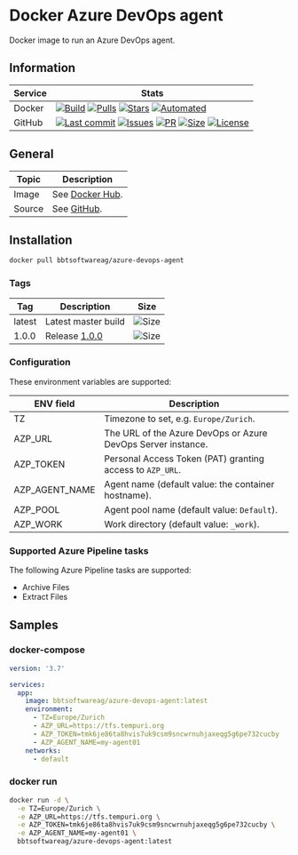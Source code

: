 # Docker Azure DevOps agent

Docker image to run an Azure DevOps agent.

## Information

| Service | Stats                                                                                     |
|---------|-------------------------------------------------------------------------------------------|
| Docker  | [![Build](https://img.shields.io/docker/cloud/build/bbtsoftwareag/azure-devops-agent.svg?style=flat-square)](https://hub.docker.com/r/bbtsoftwareag/azure-devops-agent/builds) [![Pulls](https://img.shields.io/docker/pulls/bbtsoftwareag/azure-devops-agent.svg?style=flat-square)](https://hub.docker.com/r/bbtsoftwareag/azure-devops-agent) [![Stars](https://img.shields.io/docker/stars/bbtsoftwareag/azure-devops-agent.svg?style=flat-square)](https://hub.docker.com/r/bbtsoftwareag/azure-devops-agent) [![Automated](https://img.shields.io/docker/cloud/automated/bbtsoftwareag/azure-devops-agent.svg?style=flat-square)](https://hub.docker.com/r/bbtsoftware/azure-devops-agent/builds) |
| GitHub  | [![Last commit](https://img.shields.io/github/last-commit/bbtsoftware/docker-azure-devops-agent.svg?style=flat-square)](https://github.com/bbtsoftware/docker-azure-devops-agent/commits/master) [![Issues](https://img.shields.io/github/issues-raw/bbtsoftware/docker-azure-devops-agent.svg?style=flat-square)](https://github.com/bbtsoftware/docker-warm-monitor/issues) [![PR](https://img.shields.io/github/issues-pr-raw/bbtsoftware/docker-azure-devops-agent.svg?style=flat-square)](https://github.com/bbtsoftware/docker-azure-devops-agent/pulls) [![Size](https://img.shields.io/github/repo-size/bbtsoftware/docker-azure-devops-agent.svg?style=flat-square)](https://github.com/bbtsoftware/docker-azure-devops-agent/) [![License](https://img.shields.io/badge/license-MIT-blue.svg?style=flat-square)](https://github.com/bbtsoftware/docker-azure-devops-agent/blob/master/LICENSE) |

## General

| Topic  | Description                                                                  |
|--------|------------------------------------------------------------------------------|
| Image  | See [Docker Hub](https://hub.docker.com/r/bbtsoftwareag/azure-devops-agent). |
| Source | See [GitHub](https://github.com/bbtsoftware/docker-azure-devops-agent).      |

## Installation

```sh
docker pull bbtsoftwareag/azure-devops-agent
```

### Tags

| Tag    | Description                                                                                  | Size                                                                                                                        |
|--------|----------------------------------------------------------------------------------------------|-----------------------------------------------------------------------------------------------------------------------------|
| latest | Latest master build                                                                          | ![Size](https://shields.beevelop.com/docker/image/image-size/bbtsoftwareag/azure-devops-agent/latest.svg?style=flat-square) |
| 1.0.0  | Release [1.0.0](https://github.com/bbtsoftware/docker-azure-devops-agent/releases/tag/1.0.0) | ![Size](https://shields.beevelop.com/docker/image/image-size/bbtsoftwareag/azure-devops-agent/1.0.0.svg?style=flat-square)  |

### Configuration

These environment variables are supported:

| ENV field      | Description                                                  |
|----------------|--------------------------------------------------------------|
| TZ             | Timezone to set, e.g. `Europe/Zurich`.                       |
| AZP_URL        | The URL of the Azure DevOps or Azure DevOps Server instance. |
| AZP_TOKEN      | Personal Access Token (PAT) granting access to `AZP_URL`.    |
| AZP_AGENT_NAME | Agent name (default value: the container hostname).          |
| AZP_POOL       | Agent pool name (default value: `Default`).                  |
| AZP_WORK       | Work directory (default value: `_work`).                     |

### Supported Azure Pipeline tasks

The following Azure Pipeline tasks are supported:

* Archive Files
* Extract Files

## Samples

### docker-compose

```yaml
version: '3.7'

services:
  app:
    image: bbtsoftwareag/azure-devops-agent:latest
    environment:
      - TZ=Europe/Zurich
      - AZP_URL=https://tfs.tempuri.org
      - AZP_TOKEN=tmk6je86ta8hvis7uk9csm9sncwrnuhjaxeqg5g6pe732cucby
      - AZP_AGENT_NAME=my-agent01
    networks:
      - default
```

### docker run

```sh
docker run -d \
  -e TZ=Europe/Zurich \
  -e AZP_URL=https://tfs.tempuri.org \
  -e AZP_TOKEN=tmk6je86ta8hvis7uk9csm9sncwrnuhjaxeqg5g6pe732cucby \
  -e AZP_AGENT_NAME=my-agent01 \
  bbtsoftwareag/azure-devops-agent:latest
```